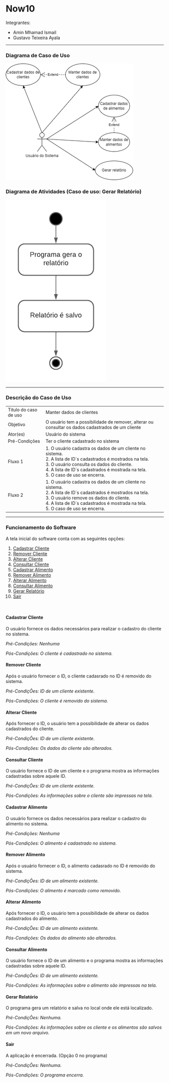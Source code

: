 # Now10
Integrantes:
<ul>
  <li>Amin Mhamad Ismail
  <li>Gustavo Teixeira Ayala
</ul>
<hr>
<h3>Diagrama de Caso de Uso</h3>
<img src="/DiagCasoDeUso.png" alt="Diagrama de caso de uso">
<h3>Diagrama de Atividades (Caso de uso: Gerar Relatório)</h3>
<img src="/DiagramaDeAtividades.png" alt="Fluxograma do caso de uso">
<hr>
<h3>Descrição do Caso de Uso</h3>
<table>
  <tr>
    <td>Titulo do caso de uso</td>
    <td>Manter dados de clientes</td>
  </tr>
  <tr>
    <td>Objetivo</td>
    <td>O usuário tem a possibilidade de remover, alterar ou consultar os dados cadastrados de um cliente</td>
  </tr>
  <tr>
    <td>Ator(es)</td>
    <td>Usuário do sistema</td>
  </tr>
  <tr>
    <td>Pré-Condições</td>
    <td>Ter o cliente cadastrado no sistema</td>
  </tr>
  <tr>
    <td>Fluxo 1</td>
    <td>1.	O usuário cadastra os dados de um cliente no sistema.<br>2.	A lista de ID`s cadastrados é mostrados na tela.<br>3.	O usuário consulta os dados do cliente.<br>4.	A lista de ID`s cadastrados é mostrada na tela.<br>5.	O caso de uso se encerra.</td>
  </tr>
  <tr>
    <td>Fluxo 2</td>
    <td>1.	O usuário cadastra os dados de um cliente no sistema.<br>2.	A lista de ID`s cadastrados é mostrados na tela.<br>3.	O usuário remove os dados do cliente.<br>4.	A lista de ID`s cadastrados é mostrada na tela.<br>5.	O caso de uso se encerra.</td>
  </tr>
</table><hr>
<h3>Funcionamento do Software</h3>
<p>A tela inicial do software conta com as seguintes opções:<p>
<ol>
  <li><a href="#cadastrarCliente">Cadastrar Cliente</a>
  <li><a href="#removerCliente">Remover Cliente
  <li><a href="#alterarCliente">Alterar Cliente
  <li><a href="#consultarCliente">Consultar Cliente
  <li><a href="#cadastrarAlimento">Cadastrar Alimento
  <li><a href="#removerAlimento">Remover Alimento
  <li><a href="#alterarAlimento">Alterar Alimento
  <li><a href="#consultarAlimento">Consultar Alimento
  <li><a href="#gerarRelatorio">Gerar Relatório
  <li><a href="#sair">Sair
</ol>
<br>
<h4><a name="cadastrarCliente">Cadastrar Cliente</h4></a>
<p>O usuário fornece os dados necessários para realizar o cadastro do cliente no sistema.</p>
    <em><p>Pré-Condições: Nenhuma</p>
      <p>Pós-Condições: O cliente é cadastrado no sistema.</p></em>
<h4><a name="removerCliente">Remover Cliente</h4></a>
<p>Após o usuário fornecer o ID, o cliente cadasrado no ID é removido do sistema.</p>
    <em><p>Pré-CondiçÕes: ID de um cliente existente.</p>
      <p>Pós-Condições: O cliente é removido do sistema.</p></em>
<h4><a name="alterarCliente">Alterar Cliente</h4></a>
<p>Após fornecer o ID, o usuário tem a possibilidade de alterar os dados cadastrados do cliente.</p>
    <em><p>Pré-CondiçÕes: ID de um cliente existente.</p>
      <p>Pós-Condições: Os dados do cliente são alterados.</p></em>
<h4><a name="consultarCliente">Consultar Cliente</h4></a>
<p>O usuário fornece o ID de um cliente e o programa mostra as informações cadastradas sobre aquele ID.</p>
    <em><p>Pré-CondiçÕes: ID de um cliente existente.</p>
      <p>Pós-Condições: As informações sobre o cliente são impressas na tela.</p></em>
<h4><a name="cadastrarAlimento">Cadastrar Alimento</h4></a>
<p>O usuário fornece os dados necessários para realizar o cadastro do alimento no sistema.</p>
    <em><p>Pré-Condições: Nenhuma</p>
      <p>Pós-Condições: O alimento é cadastrado no sistema.</p></em>
<h4><a name="removerAlimento">Remover Alimento</h4></a>
<p>Após o usuário fornecer o ID, o alimento cadasrado no ID é removido do sistema.</p>
    <em><p>Pré-CondiçÕes: ID de um alimento existente.</p>
      <p>Pós-Condições: O alimento é marcado como removido.</p></em>
<h4><a name="alterarAlimento">Alterar Alimento</h4></a>
<p>Após fornecer o ID, o usuário tem a possibilidade de alterar os dados cadastrados do alimento.</p>
    <em><p>Pré-CondiçÕes: ID de um alimento existente.</p>
      <p>Pós-Condições: Os dados do alimento são alterados.</p></em>
<h4><a name="consultarAlimento">Consultar Alimento</h4></a>
<p>O usuário fornece o ID de um alimento e o programa mostra as informações cadastradas sobre aquele ID.</p>
    <em><p>Pré-CondiçÕes: ID de um alimento existente.</p>
      <p>Pós-Condições: As informações sobre o alimento são impressas na tela.</p></em>
<h4><a name="gerarRelatorio">Gerar Relatório</h4></a>
<p>O programa gera um relatório e salva no local onde ele está localizado.</p>
    <em><p>Pré-CondiçÕes: Nenhuma.</p>
    <p>Pós-Condições: As informações sobre os cliente e os alimentos são salvos em um novo arquivo.</p></em>
<h4><a name="sair">Sair</h4></a>
<p>A aplicação é encerrada. (Opção 0 no programa)</p>
    <em><p>Pré-CondiçÕes: Nenhuma.</p>
      <p>Pós-Condições: O programa encerra.</p></em>
